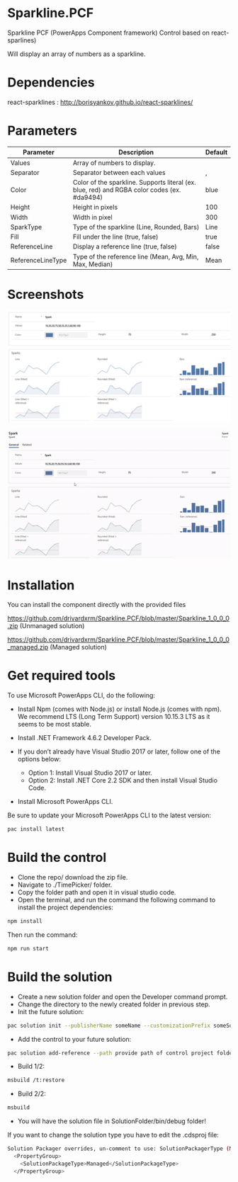 # Sparkline.PCF
Sparkline PCF (PowerApps Component framework) Control based on react-sparlines)

Will display an array of numbers as a sparkline.

# Dependencies
react-sparklines : http://borisyankov.github.io/react-sparklines/

# Parameters
| Parameter         | Description                                                                                  | Default |
|-------------------|----------------------------------------------------------------------------------------------|---------|
| Values            | Array of numbers to display.                                                                 |         |
| Separator         | Separator between each values                                                                | ,       |
| Color             | Color of the sparkline. Supports literal (ex. blue, red) and RGBA color codes (ex. #da9494)  | blue    |
| Height            | Height in pixels                                                                             | 100     |
| Width             | Width in pixel                                                                               | 300     |
| SparkType         | Type of the sparkline (Line, Rounded, Bars)                                                  | Line    |
| Fill              | Fill under the line (true, false)                                                            | true    |
| ReferenceLine     | Display a reference line (true, false)                                                       | false   |
| ReferenceLineType | Type of the reference line (Mean, Avg, Min, Max, Median)                                     | Mean    |

# Screenshots
![alt text](https://github.com/drivardxrm/Sparkline.PCF/blob/master/sparkline.png?raw=true)

![alt text](https://github.com/drivardxrm/Sparkline.PCF/blob/master/sparkline.gif?raw=true)

# Installation
You can install the component directly with the provided files

https://github.com/drivardxrm/Sparkline.PCF/blob/master/Sparkline_1_0_0_0.zip  (Unmanaged solution)

https://github.com/drivardxrm/Sparkline.PCF/blob/master/Sparkline_1_0_0_0_managed.zip (Managed solution)

# Get required tools

To use Microsoft PowerApps CLI, do the following:

* Install Npm (comes with Node.js) or install Node.js (comes with npm). We recommend LTS (Long Term Support) version 10.15.3 LTS as it seems to be most stable.

* Install .NET Framework 4.6.2 Developer Pack.

* If you don’t already have Visual Studio 2017 or later, follow one of the options below:

  * Option 1: Install Visual Studio 2017 or later.
  * Option 2: Install .NET Core 2.2 SDK and then install Visual Studio Code.
* Install Microsoft PowerApps CLI.

Be sure to update your Microsoft PowerApps CLI to the latest version: 
```bash
pac install latest
```
# Build the control

* Clone the repo/ download the zip file.
* Navigate to ./TimePicker/ folder.
* Copy the folder path and open it in visual studio code.
* Open the terminal, and run the command the following command to install the project dependencies:
```bash
npm install
```
Then run the command:
```bash
npm run start
```
# Build the solution

* Create a new solution folder and open the Developer command prompt.
* Change the directory to the newly created folder in previous step.
* Init the future solution:
```bash
pac solution init --publisherName someName --customizationPrefix someSolutionPrefix
``` 
* Add the control to your future solution:
```bash
pac solution add-reference --path provide path of control project folder where the pcf.proj is available
``` 
* Build 1/2:
```bash
msbuild /t:restore
``` 
* Build 2/2:
```bash
msbuild
``` 
* You will have the solution file in SolutionFolder/bin/debug folder!

If you want to change the solution type you have to edit the .cdsproj file:
```bash
Solution Packager overrides, un-comment to use: SolutionPackagerType (Managed, Unmanaged, Both)
  <PropertyGroup>
    <SolutionPackageType>Managed</SolutionPackageType>
  </PropertyGroup>

  ```
